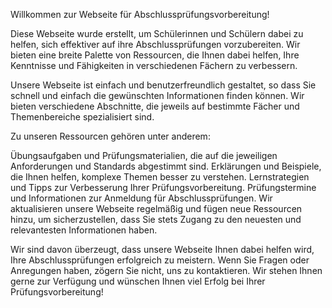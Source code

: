 Willkommen zur Webseite für Abschlussprüfungsvorbereitung!

Diese Webseite wurde erstellt, um Schülerinnen und Schülern dabei zu helfen, sich effektiver auf ihre Abschlussprüfungen vorzubereiten. Wir bieten eine breite Palette von Ressourcen, die Ihnen dabei helfen, Ihre Kenntnisse und Fähigkeiten in verschiedenen Fächern zu verbessern.

Unsere Webseite ist einfach und benutzerfreundlich gestaltet, so dass Sie schnell und einfach die gewünschten Informationen finden können. Wir bieten verschiedene Abschnitte, die jeweils auf bestimmte Fächer und Themenbereiche spezialisiert sind.

Zu unseren Ressourcen gehören unter anderem:

Übungsaufgaben und Prüfungsmaterialien, die auf die jeweiligen Anforderungen und Standards abgestimmt sind.
Erklärungen und Beispiele, die Ihnen helfen, komplexe Themen besser zu verstehen.
Lernstrategien und Tipps zur Verbesserung Ihrer Prüfungsvorbereitung.
Prüfungstermine und Informationen zur Anmeldung für Abschlussprüfungen.
Wir aktualisieren unsere Webseite regelmäßig und fügen neue Ressourcen hinzu, um sicherzustellen, dass Sie stets Zugang zu den neuesten und relevantesten Informationen haben.

Wir sind davon überzeugt, dass unsere Webseite Ihnen dabei helfen wird, Ihre Abschlussprüfungen erfolgreich zu meistern. Wenn Sie Fragen oder Anregungen haben, zögern Sie nicht, uns zu kontaktieren. Wir stehen Ihnen gerne zur Verfügung und wünschen Ihnen viel Erfolg bei Ihrer Prüfungsvorbereitung!
